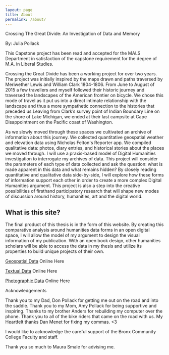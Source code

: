 ```yaml
---
layout: page
title: About
permalink: /about/
---
```


Crossing The Great Divide: An Investigation of Data and Memory

By: Julia Pollack

This Capstone project has been read and accepted for the MALS Department in satisfaction of the capstone requirement for the degree of M.A. in Liberal Studies.

Crossing the Great Divide has been a working project for over two years. The project was initially inspired by the maps drawn and paths traversed by Meriwether Lewis and William Clark 1804-1806. From June to August of 2015 a few travellers and myself followed their historic journey and traversed the landscapes of the American frontier on bicycle. We chose this mode of travel as it put us into a direct intimate relationship with the landscape and thus a more sympathetic connection to the histories that preceded us.Leaving from Clark’s survey point of Indian Boundary Line on the shore of Lake Michigan, we ended at their last campsite at Cape Disappointment on the Pacific coast of Washington. 

As we slowly moved through these spaces we cultivated an archive of information about this journey. We collected quantitative geospatial weather and elevation data using Nicholas Felton's Reporter app. We compiled qualitative data: photos, diary entries, and historical stories about the places we moved through. I will use a praxis-based model of Digital Humanities investigation to interrogate my archives of data. This project will consider the parameters of each type of data collected and ask the question: what is made apparent in this data and what remains hidden? By closely reading quantitative and qualitative data side-by-side, I will explore how these forms of information support each other in order to create a more complex Digital Humanities argument. This project is also a step into the creative possibilities of firsthand participatory research that will shape new modes of discussion around history, humanities, art and the digital world. 

## What is this site?
The final product of this thesis is in the form of this website. By creating this comparative analysis around humanities data forms in an open digital space, I will allow the model of my argument to design the visual information of my publication. With an open book design, other humanities scholars will be able to access the data in my thesis and utilize its properties to build unique projects of their own.

<a href="https://github.com/julia-pollack/julia-pollack.github.io/tree/master/assets/geospacial/reporter_app">Geospatial Data</a> Online Here

<a href="https://github.com/julia-pollack/julia-pollack.github.io/blob/master/assets/journal/journals.txt">Textual Data</a> Online Here

<a href="https://github.com/julia-pollack/julia-pollack.github.io/tree/master/assets/photo">Photographic Data</a> Online Here

Acknowledgements

Thank you to my Dad, Don Pollack for getting me out on the road and into the saddle. Thank you to my Mom, Amy Pollack for being supportive and inspiring. Thanks to my brother Anders for rebuilding my computer over the phone. Thank you to all of the bike riders that came on the road with us. My Heartfelt thanks Dan Menet for fixing my commas. <3

I would like to acknowledge the careful support of the Bronx Community College Faculty and staff.

Thank you so much to Maura Smale for advising me.